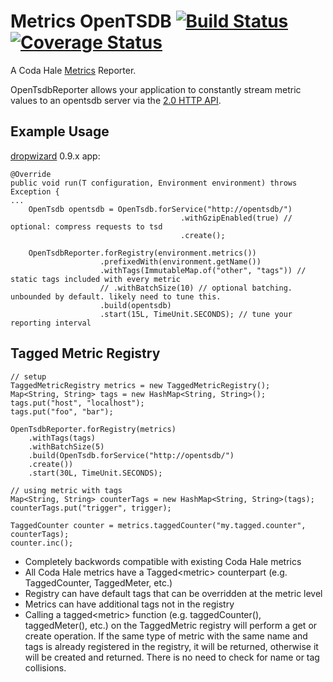 Metrics OpenTSDB  [![Build Status](https://travis-ci.org/sps/metrics-opentsdb.png?branch=master)](https://travis-ci.org/sps/metrics-opentsdb) [![Coverage Status](https://coveralls.io/repos/sps/metrics-opentsdb/badge.png?branch=master)](https://coveralls.io/r/sps/metrics-opentsdb?branch=master)
================
A Coda Hale [Metrics](http://metrics.codahale.com/) Reporter.

OpenTsdbReporter allows your application to constantly stream metric values to an opentsdb server
via the [2.0 HTTP API](http://opentsdb.net/docs/build/html/api_http/index.html).

Example Usage
-------------

[dropwizard](http://dropwizard.io/) 0.9.x app:

    @Override
    public void run(T configuration, Environment environment) throws Exception {
    ...
        OpenTsdb opentsdb = OpenTsdb.forService("http://opentsdb/")
                                          .withGzipEnabled(true) // optional: compress requests to tsd
                                          .create();

        OpenTsdbReporter.forRegistry(environment.metrics())
                        .prefixedWith(environment.getName())
                        .withTags(ImmutableMap.of("other", "tags")) // static tags included with every metric
                        // .withBatchSize(10) // optional batching. unbounded by default. likely need to tune this.
                        .build(opentsdb)
                        .start(15L, TimeUnit.SECONDS); // tune your reporting interval


Tagged Metric Registry
----------------------

    // setup
    TaggedMetricRegistry metrics = new TaggedMetricRegistry();
    Map<String, String> tags = new HashMap<String, String>();
    tags.put("host", "localhost");
    tags.put("foo", "bar");

    OpenTsdbReporter.forRegistry(metrics)
        .withTags(tags)
        .withBatchSize(5)
		.build(OpenTsdb.forService("http://opentsdb/")
		.create())
		.start(30L, TimeUnit.SECONDS);

	// using metric with tags
	Map<String, String> counterTags = new HashMap<String, String>(tags);
	counterTags.put("trigger", trigger);

	TaggedCounter counter = metrics.taggedCounter("my.tagged.counter", counterTags);
	counter.inc();

* Completely backwords compatible with existing Coda Hale metrics
* All Coda Hale metrics have a Tagged\<metric\> counterpart (e.g. TaggedCounter, TaggedMeter, etc.)
* Registry can have default tags that can be overridden at the metric level
* Metrics can have additional tags not in the registry
* Calling a tagged\<metric\> function (e.g. taggedCounter(), taggedMeter(), etc.) on the TaggedMetric registry will perform a get or create operation.  If the same type of metric with the same name and tags is already registered in the registry, it will be returned, otherwise it will be created and returned.  There is no need to check for name or tag collisions.








